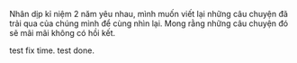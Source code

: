 Nhân dịp kỉ niệm 2 năm yêu nhau, mình muốn viết lại những câu chuyện đã trải qua của chúng mình để cùng nhìn lại. Mong rằng những câu chuyện đó sẽ mãi mãi không có hồi kết.

test fix time.
test done.